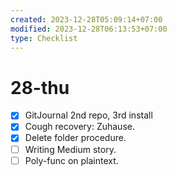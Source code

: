 ```yaml
---
created: 2023-12-28T05:09:14+07:00
modified: 2023-12-28T06:13:53+07:00
type: Checklist
---
```


# 28-thu

- [x] GitJournal 2nd repo, 3rd install
- [x] Cough recovery: Zuhause.
- [x] Delete folder procedure.
- [ ] Writing Medium story.
- [ ] Poly-func on plaintext.
